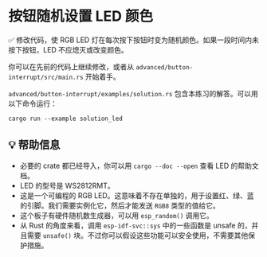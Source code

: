 # 按钮随机设置 LED 颜色

✅ 修改代码，使 RGB LED 灯在每次按下按钮时变为随机颜色。如果一段时间内未按下按钮，LED 不应熄灭或改变颜色。

你可以在先前的代码上继续修改，或者从 `advanced/button-interrupt/src/main.rs` 开始着手。

`advanced/button-interrupt/examples/solution.rs` 包含本练习的解答。可以用以下命令运行：

```console
cargo run --example solution_led
```

## 💡 帮助信息

* 必要的 crate 都已经导入，你可以用 `cargo --doc --open` 查看 LED 的帮助文档。
* LED 的型号是 WS2812RMT。
* 这是一个可编程的 RGB LED。这意味着不存在单独的，用于设置红、绿、蓝的引脚。我们需要实例化它，然后才能发送 `RGB8` 类型的值给它。
* 这个板子有硬件随机数生成器，可以用 `esp_random()` 调用它。
* 从 Rust 的角度来看，调用 `esp-idf-svc::sys` 中的一些函数是 unsafe 的，并且需要 `unsafe()` 块。不过你可以假设这些功能可以安全使用，不需要其他保护措施。


